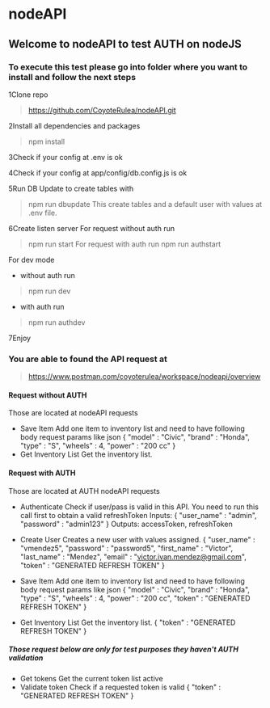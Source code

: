 # nodeAPI
## Welcome to nodeAPI to test AUTH on nodeJS

### To execute this test please go into folder where you want to install and follow the next steps
1Clone repo
>https://github.com/CoyoteRulea/nodeAPI.git

2Install all dependencies and packages
>npm install

3Check if your config at .env is ok

4Check if your config at app/config/db.config.js is ok

5Run DB Update to create tables with
>npm run dbupdate
This create tables and a default user with values at .env file.

6Create listen server
For request without auth run
>npm run start
For request with auth run
>npm run authstart

For dev mode
- without auth run
>npm run dev
- with auth run
>npm run authdev

7Enjoy

### You are able to found the API request at
>https://www.postman.com/coyoterulea/workspace/nodeapi/overview

#### Request without AUTH
Those are located at nodeAPI requests
- Save Item
Add one item to inventory list and need to have following body request params like json
{
    "model"   : "Civic",
    "brand"   : "Honda",
    "type"    : "S",
    "wheels"  : 4,
    "power"   : "200 cc"
}
- Get Inventory List
Get the inventory list.

#### Request with AUTH
Those are located at AUTH nodeAPI requests

- Authenticate
Check if user/pass is valid in this API. You need to run this call first to obtain a valid refreshToken 
Inputs:
{
    "user_name" : "admin",
    "password"  : "admin123"
}
Outputs: accessToken, refreshToken
- Create User
Creates a new user with values assigned.
{
  "user_name"  : "vmendez5",
  "password"   : "password5",
  "first_name" : "Victor", 
  "last_name"  : "Mendez",
  "email"      : "victor.ivan.mendez@gmail.com",
  "token"      : "GENERATED REFRESH TOKEN"
}

- Save Item
Add one item to inventory list and need to have following body request params like json
{
    "model"   : "Civic",
    "brand"   : "Honda",
    "type"    : "S",
    "wheels"  : 4,
    "power"   : "200 cc",
    "token"      : "GENERATED REFRESH TOKEN"
}
- Get Inventory List
Get the inventory list.
{
    "token"      : "GENERATED REFRESH TOKEN"
}

##### Those request below are only for test purposes they haven't AUTH validation
- Get tokens
Get the current token list active
- Validate token
Check if a requested token is valid
{
    "token"      : "GENERATED REFRESH TOKEN"
}
